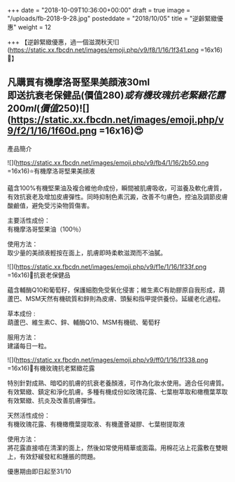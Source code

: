 +++
date = "2018-10-09T10:36:00+00:00"
draft = true
image = "/uploads/fb-2018-9-28.jpg"
posteddate = "2018/10/05"
title = "逆齡緊緻優惠"
weight = 12

+++
【逆齡緊緻優惠，過一個滋潤秋天![](https://static.xx.fbcdn.net/images/emoji.php/v9/f8/1/16/1f341.png =16x16)🍁】

 凡購買有機摩洛哥堅果美顔液30ml  
 即送抗衰老保健品(價值$280)或有機玫瑰抗老緊緻花露200ml(價值$250)![](https://static.xx.fbcdn.net/images/emoji.php/v9/f2/1/16/1f60d.png =16x16)😍  
 -------------------------------------------------------------  
 產品簡介

 ![](https://static.xx.fbcdn.net/images/emoji.php/v9/fb4/1/16/2b50.png =16x16)⭐有機摩洛哥堅果美顔液

 蘊含100%有機堅果油及複合維他命成份，瞬間被肌膚吸收，可滋養及軟化膚質，有效抗衰老及增加皮膚彈性。同時抑制色素沉澱，改善不勻膚色，控油及調節皮膚酸鹼值，避免受污染物質傷害。

 主要活性成份：  
 有機摩洛哥堅果油（100％）

 使用方法：  
 取少量的美顔液輕按在面上，肌膚即時柔軟滋潤而不油膩。

 ![](https://static.xx.fbcdn.net/images/emoji.php/v9/f1e/1/16/1f33f.png =16x16)🌿抗衰老保健品

 蘊含輔酶Q10和葡萄籽，保護細胞免受氧化侵害；維生素C有助膠原自我形成，葫蘆巴、MSM天然有機硫質和鋅則為皮膚、頭髮和指甲提供養份。延緩老化過程。

 草本成份 :  
 葫蘆巴、維生素C、鋅、輔酶Q10、MSM有機硫、葡萄籽

 服用方法：  
 建議每日一粒。

 ![](https://static.xx.fbcdn.net/images/emoji.php/v9/ff0/1/16/1f338.png =16x16)🌸有機玫瑰抗老緊緻花露

 特別針對成熟、暗啞的肌膚的抗衰老養顏液，可作為化妝水使用。適合任何膚質。有效緊緻、鎮定和淨化肌膚。多種有機成份如玫瑰花露、七葉樹萃取和橄欖葉萃取有效緊緻、抗炎及改善肌膚彈性。

 天然活性成份：  
 有機玫瑰花露、有機橄欖葉提取液、有機蘆薈凝膠、七葉樹提取液

 使用方法：  
 將花露直接噴在清潔的面上，然後如常使用精華或面霜。用棉花沾上花露敷在雙眼上，有效舒緩發紅和腫脹的問題。

 優惠期由即日起至31/10